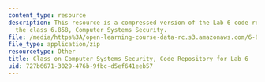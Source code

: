 ```yaml
---
content_type: resource
description: This resource is a compressed version of the Lab 6 code repository for
  the class 6.858, Computer Systems Security.
file: /media/https%3A/open-learning-course-data-rc.s3.amazonaws.com/6-858-computer-systems-security-fall-2014/727b66713029476b9fbcd5ef641eeb57_MIT6_858F14_lab6.zip
file_type: application/zip
resourcetype: Other
title: Class on Computer Systems Security, Code Repository for Lab 6
uid: 727b6671-3029-476b-9fbc-d5ef641eeb57
---
```

